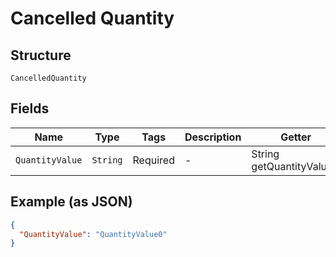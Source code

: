 
# Cancelled Quantity

## Structure

`CancelledQuantity`

## Fields

| Name | Type | Tags | Description | Getter | Setter |
|  --- | --- | --- | --- | --- | --- |
| `QuantityValue` | `String` | Required | - | String getQuantityValue() | setQuantityValue(String quantityValue) |

## Example (as JSON)

```json
{
  "QuantityValue": "QuantityValue0"
}
```


